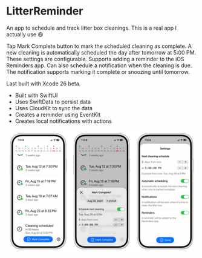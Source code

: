 # LitterReminder

An app to schedule and track litter box cleanings. This is a real app I actually use 😆

Tap Mark Complete button to mark the scheduled cleaning as complete. A new cleaning is automatically scheduled the day after tomorrow at 5:00 PM. These settings are configurable. Supports adding a reminder to the iOS Reminders app. Can also schedule a notification when the cleaning is due. The notification supports marking it complete or snoozing until tomorrow. 

Last built with Xcode 26 beta.

- Built with SwiftUI
- Uses SwiftData to persist data
- Uses CloudKit to sync the data
- Creates a reminder using EventKit
- Creates local notifications with actions

<img src="screenshot.png" alt="App screenshot" width="900">
